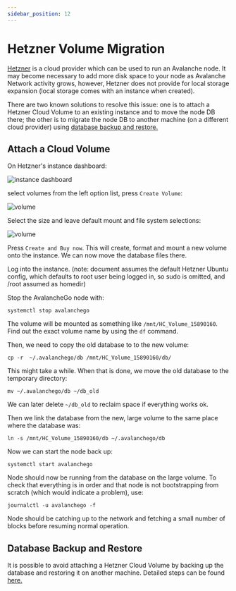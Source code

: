 ```yaml
---
sidebar_position: 12
---
```


# Hetzner Volume Migration

[Hetzner](https://www.hetzner.com/) is a cloud provider which can be used to run an Avalanche node. It may become necessary to add more disk space to your node as Avalanche Network activity grows, however, Hetzner does not provide for local storage expansion (local storage comes with an instance when created).

There are two known solutions to resolve this issue: one is to attach a Hetzner Cloud Volume to an existing instance and to move the node DB there; the other is to migrate the node DB to another machine (on a different cloud provider) using [database backup and restore.](./node-backup-and-restore.md#database)

## Attach a Cloud Volume

On Hetzner's instance dashboard:

![instance dashboard](/img/Hetzner-instance.png)

select volumes from the left option list, press `Create Volume`:

![volume](/img/Hetzner-volume.png)

Select the size and leave default mount and file system selections:

![volume](/img/Hetzner-create-volume.png)


Press `Create and Buy now`. This will create, format and mount a new volume onto the instance. We can now move the database files there.


Log into the instance.
(note: document assumes the default Hetzner Ubuntu config, which defaults to root user being logged in, so sudo is omitted, and /root assumed as homedir)

Stop the AvalancheGo node with:
```
systemctl stop avalanchego
```

The volume will be mounted as something like `/mnt/HC_Volume_15890160`. Find out the exact volume name by using the `df` command.

Then, we need to copy the old database to to the new volume:
```
cp -r  ~/.avalanchego/db /mnt/HC_Volume_15890160/db/
```

This might take a while. When that is done, we move the old database to the temporary directory:
```
mv ~/.avalanchego/db ~/db_old
```
We can later delete `~/db_old` to reclaim space if everything works ok.

Then we link the database from the new, large volume to the same place where the database was:
```
ln -s /mnt/HC_Volume_15890160/db ~/.avalanchego/db
```

Now we can start the node back up:
```
systemctl start avalanchego
```

Node should now be running from the database on the large volume. To check that everything is in order and that node is not bootstrapping from scratch (which would indicate a problem), use:
```
journalctl -u avalanchego -f
```

Node should be catching up to the network and fetching a small number of blocks before resuming normal operation.

## Database Backup and Restore

It is possible to avoid attaching a Hetzner Cloud Volume by backing up the database and restoring it on another machine. Detailed steps can be found [here.](./node-backup-and-restore.md#database)

